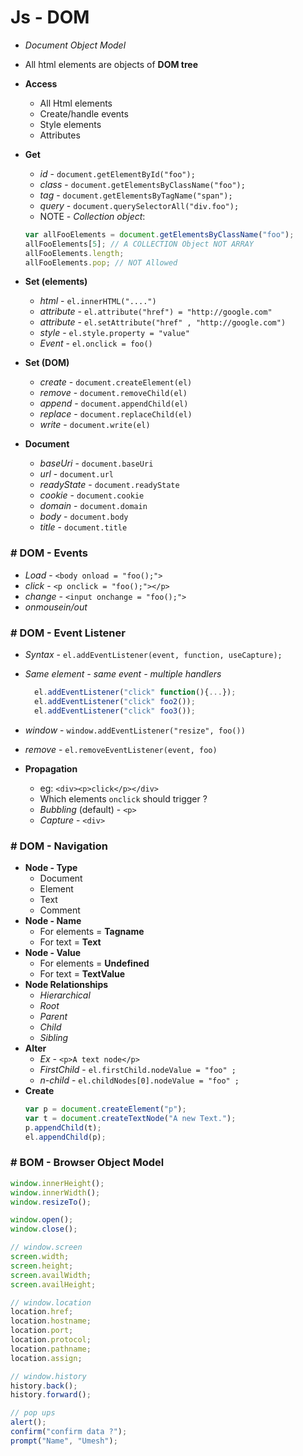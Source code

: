 # Js - DOM

- _Document Object Model_
- All html elements are objects of **DOM tree**
- **Access**
  - All Html elements
  - Create/handle events
  - Style elements
  - Attributes
- **Get**

  - _id_ - `document.getElementById("foo");`
  - _class_ - `document.getElementsByClassName("foo");`
  - _tag_ - `document.getElementsByTagName("span");`
  - _query_ - `document.querySelectorAll("div.foo");`
  - NOTE - _Collection object_:

  ```js
  var allFooElements = document.getElementsByClassName("foo");
  allFooElements[5]; // A COLLECTION Object NOT ARRAY
  allFooElements.length;
  allFooElements.pop; // NOT Allowed
  ```

- **Set (elements)**
  - _html_ - `el.innerHTML("....")`
  - _attribute_ - `el.attribute("href") = "http://google.com"`
  - _attribute_ - `el.setAttribute("href" , "http://google.com")`
  - _style_ - `el.style.property = "value"`
  - _Event_ - `el.onclick = foo()`
- **Set (DOM)**
  - _create_ - `document.createElement(el)`
  - _remove_ - `document.removeChild(el)`
  - _append_ - `document.appendChild(el)`
  - _replace_ - `document.replaceChild(el)`
  - _write_ - `document.write(el)`
- **Document**
  - _baseUri_ - `document.baseUri`
  - _url_ - `document.url`
  - _readyState_ - `document.readyState`
  - _cookie_ - `document.cookie`
  - _domain_ - `document.domain`
  - _body_ - `document.body`
  - _title_ - `document.title`

### # DOM - Events

- _Load_ - `<body onload = "foo();">`
- _click_ - `<p onclick = "foo();"></p>`
- _change_ - `<input onchange = "foo();">`
- _onmousein/out_

### # DOM - Event Listener

- _Syntax_ - `el.addEventListener(event, function, useCapture);`
- _Same element - same event - multiple handlers_

  ```js
    el.addEventListener("click" function(){...});
    el.addEventListener("click" foo2());
    el.addEventListener("click" foo3());
  ```

- _window_ - `window.addEventListener("resize", foo())`
- _remove_ - `el.removeEventListener(event, foo)`
- **Propagation**

  - eg: `<div><p>click</p></div>`
  - Which elements `onclick` should trigger ?
  - _Bubbling_ (default) - `<p>`
  - _Capture_ - `<div>`

### # DOM - Navigation

- **Node - Type**
  - Document
  - Element
  - Text
  - Comment
- **Node - Name**
  - For elements = **Tagname**
  - For text = **Text**
- **Node - Value**
  - For elements = **Undefined**
  - For text = **TextValue**
- **Node Relationships**
  - _Hierarchical_
  - _Root_
  - _Parent_
  - _Child_
  - _Sibling_
- **Alter**
  - _Ex_ - `<p>A text node</p>`
  - _FirstChild_ - `el.firstChild.nodeValue = "foo" ;`
  - _n-child_ - `el.childNodes[0].nodeValue = "foo" ;`
- **Create**
  ```js
  var p = document.createElement("p");
  var t = document.createTextNode("A new Text.");
  p.appendChild(t);
  el.appendChild(p);
  ```

### # BOM - Browser Object Model

```js
window.innerHeight();
window.innerWidth();
window.resizeTo();

window.open();
window.close();

// window.screen
screen.width;
screen.height;
screen.availWidth;
screen.availHeight;

// window.location
location.href;
location.hostname;
location.port;
location.protocol;
location.pathname;
location.assign;

// window.history
history.back();
history.forward();

// pop ups
alert();
confirm("confirm data ?");
prompt("Name", "Umesh");
```
